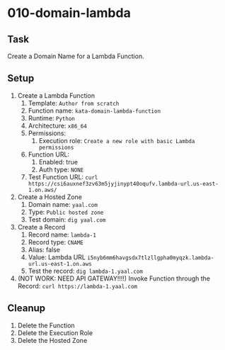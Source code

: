 # 010-domain-lambda

## Task
Create a Domain Name for a Lambda Function.

## Setup
1. Create a Lambda Function
	1. Template: `Author from scratch`
	2. Function name: `kata-domain-lambda-function`
	2. Runtime: `Python`
	3. Architecture: `x86_64`
	4. Permissions:
		1. Execution role: `Create a new role with basic Lambda permissions`
	5. Function URL: 
		1. Enabled: true
		2. Auth type: `NONE`
	6. Test Function URL: `curl https://csi6auxnef3zv63m5jyjinypt40oqufv.lambda-url.us-east-1.on.aws/`
2. Create a Hosted Zone
	1. Domain name: `yaal.com`
	2. Type: `Public hosted zone`
	3. Test domain: `dig yaal.com`
3. Create a Record
	1. Record name: `lambda-1`
	2. Record type: `CNAME`
	3. Alias: false
	4. Value: Lambda URL `i5nyb6mm6havgsdx7tlzllgpha0myqzk.lambda-url.us-east-1.on.aws`
	5. Test the record: `dig lambda-1.yaal.com`
4. (NOT WORK: NEED API GATEWAY!!!!) Invoke Function through the Record: `curl https://lambda-1.yaal.com`

## Cleanup
1. Delete the Function
2. Delete the Execution Role
3. Delete the Hosted Zone
